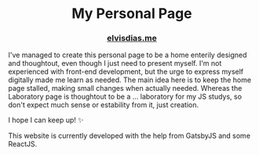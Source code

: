 <h1 align="center">
  My Personal Page
</h1>
<h3 align="center">
  <a href="elvisdias.me">elvisdias.me</a>
</h3>

I've managed to create this personal page to be a home enterily designed and thoughtout, even though I just need to present myself. I'm not experienced with front-end development, but the urge to express myself digitally made me learn as needed. The main idea here is to keep the home page stalled, making small changes when actually needed. Whereas the Laboratory page is thoughtout to be a ... laboratory for my JS studys, so don't expect much sense or estability from it, just creation.

I hope I can keep up! :sparkles:

This website is currently developed with the help from GatsbyJS and some ReactJS. 
